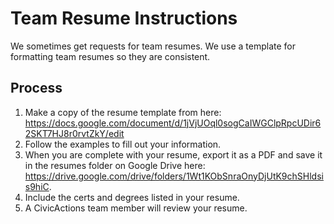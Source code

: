# Team Resume Instructions

We sometimes get requests for team resumes. We use a template for formatting team resumes so they are consistent.

## Process

1. Make a copy of the resume template from here: https://docs.google.com/document/d/1jVjUOql0sogCaIWGClpRpcUDir62SKT7HJ8r0rvtZkY/edit
2. Follow the examples to fill out your information.
3. When you are complete with your resume, export it as a PDF and save it in the resumes folder on Google Drive here: https://drive.google.com/drive/folders/1Wt1KObSnraOnyDjUtK9chSHldsis9hiC.
4. Include the certs and degrees listed in your resume.
5. A CivicActions team member will review your resume.
